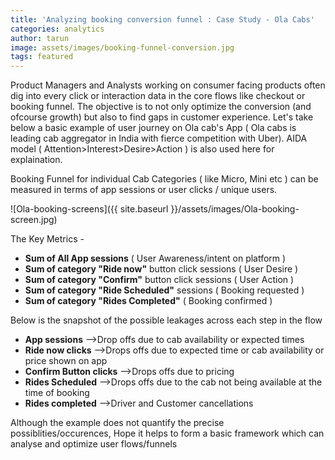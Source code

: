 ```yaml
---
title: 'Analyzing booking conversion funnel : Case Study - Ola Cabs'
categories: analytics
author: tarun
image: assets/images/booking-funnel-conversion.jpg
tags: featured
---
```


Product Managers and Analysts working on consumer facing products often dig into every click or interaction data in the core  flows like checkout or booking funnel. The objective is to not only optimize the conversion (and ofcourse growth) but also to find gaps in customer experience. Let's take below a basic example of user journey on Ola cab's App ( Ola cabs is leading cab aggregator in India with fierce competition with Uber). AIDA model ( Attention>Interest>Desire>Action ) is also used here for explaination.

Booking Funnel for individual Cab Categories ( like Micro, Mini etc ) can be measured in terms of app sessions or user clicks / unique users.

![Ola-booking-screens]({{ site.baseurl }}/assets/images/Ola-booking-screen.jpg)

The Key Metrics - 

* **Sum of All App sessions** ( User Awareness/intent on platform )
* **Sum of category "Ride now"** button click sessions ( User Desire )
* **Sum of category "Confirm"** button click sessions ( User Action )
* **Sum of category "Ride Scheduled"** sessions ( Booking requested )
* **Sum of category "Rides Completed"** ( Booking confirmed )

Below is the snapshot of the possible leakages across each step in the flow

* **App sessions** \-->Drop offs due to cab availability or expected times
* **Ride now clicks**  \-->Drops offs due to expected time or cab availability or price shown on app
* **Confirm Button clicks**  \-->Drops offs due to pricing
* **Rides Scheduled**  \-->Drops offs due to the cab not being available at the time of booking
* **Rides completed**  \-->Driver and Customer cancellations

Although the example does not quantify the precise possiblities/occurences, Hope it helps to form a basic framework which can analyse and optimize user flows/funnels